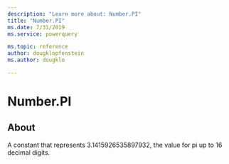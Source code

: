 ```yaml
---
description: "Learn more about: Number.PI"
title: "Number.PI"
ms.date: 7/31/2019
ms.service: powerquery

ms.topic: reference
author: dougklopfenstein
ms.author: dougklo

---
```

# Number.PI

  
## About  
A constant that represents 3.1415926535897932, the value for pi up to 16 decimal digits.  

